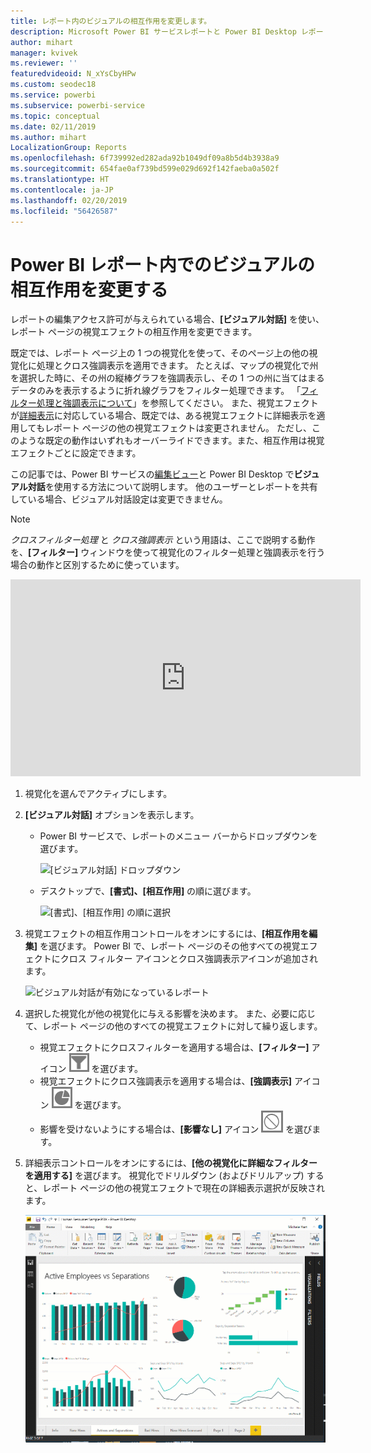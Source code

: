 ```yaml
---
title: レポート内のビジュアルの相互作用を変更します。
description: Microsoft Power BI サービスレポートと Power BI Desktop レポートにビジュアルの相互作用を設定する方法を説明します。
author: mihart
manager: kvivek
ms.reviewer: ''
featuredvideoid: N_xYsCbyHPw
ms.custom: seodec18
ms.service: powerbi
ms.subservice: powerbi-service
ms.topic: conceptual
ms.date: 02/11/2019
ms.author: mihart
LocalizationGroup: Reports
ms.openlocfilehash: 6f739992ed282ada92b1049df09a8b5d4b3938a9
ms.sourcegitcommit: 654fae0af739bd599e029d692f142faeba0a502f
ms.translationtype: HT
ms.contentlocale: ja-JP
ms.lasthandoff: 02/20/2019
ms.locfileid: "56426587"
---
```

# <a name="change-how-visuals-interact-in-a-power-bi-report"></a>Power BI レポート内でのビジュアルの相互作用を変更する
レポートの編集アクセス許可が与えられている場合、**[ビジュアル対話]** を使い、レポート ページの視覚エフェクトの相互作用を変更できます。 

既定では、レポート ページ上の 1 つの視覚化を使って、そのページ上の他の視覚化に処理とクロス強調表示を適用できます。
たとえば、マップの視覚化で州を選択した時に、その州の縦棒グラフを強調表示し、その 1 つの州に当てはまるデータのみを表示するように折れ線グラフをフィルター処理できます。
「[フィルター処理と強調表示について](power-bi-reports-filters-and-highlighting.md)」を参照してください。 また、視覚エフェクトが[詳細表示](consumer/end-user-drill.md)に対応している場合、既定では、ある視覚エフェクトに詳細表示を適用してもレポート ページの他の視覚エフェクトは変更されません。 ただし、このような既定の動作はいずれもオーバーライドできます。また、相互作用は視覚エフェクトごとに設定できます。

この記事では、Power BI サービスの[編集ビュー](service-interact-with-a-report-in-editing-view.md)と Power BI Desktop で**ビジュアル対話**を使用する方法について説明します。 他のユーザーとレポートを共有している場合、ビジュアル対話設定は変更できません。

> [!NOTE]
> *クロスフィルター処理* と *クロス強調表示* という用語は、ここで説明する動作を、**[フィルター]** ウィンドウを使って視覚化のフィルター処理と強調表示を行う場合の動作と区別するために使っています。  
> 
> 

<iframe width="560" height="315" src="https://www.youtube.com/embed/N_xYsCbyHPw?list=PL1N57mwBHtN0JFoKSR0n-tBkUJHeMP2cP" frameborder="0" allowfullscreen></iframe>

1. 視覚化を選んでアクティブにします。  
2. **[ビジュアル対話]** オプションを表示します。
    - Power BI サービスで、レポートのメニュー バーからドロップダウンを選びます。

       ![[ビジュアル対話] ドロップダウン](media/service-reports-visual-interactions/power-bi-visual-interaction.png)

    - デスクトップで、**[書式]、[相互作用]** の順に選びます。

        ![[書式]、[相互作用] の順に選択](media/service-reports-visual-interactions/pbi-visual-interaction-desktop.png)

3. 視覚エフェクトの相互作用コントロールをオンにするには、**[相互作用を編集]** を選びます。 Power BI で、レポート ページのその他すべての視覚エフェクトにクロス フィルター アイコンとクロス強調表示アイコンが追加されます。
   
    ![ビジュアル対話が有効になっているレポート](media/service-reports-visual-interactions/power-bi-icons-on.png)
3. 選択した視覚化が他の視覚化に与える影響を決めます。  また、必要に応じて、レポート ページの他のすべての視覚エフェクトに対して繰り返します。
   
   * 視覚エフェクトにクロスフィルターを適用する場合は、**[フィルター]** アイコン ![フィルター アイコン](media/service-reports-visual-interactions/pbi-filter-icon-outlined.png) を選びます。
   * 視覚エフェクトにクロス強調表示を適用する場合は、**[強調表示]** アイコン ![強調表示アイコン](media/service-reports-visual-interactions/pbi-highlight-icon-outlined.png) を選びます。
   * 影響を受けないようにする場合は、**[影響なし]** アイコン ![影響なしアイコン](media/service-reports-visual-interactions/pbi-noimpact-icon-outlined.png) を選びます。

4. 詳細表示コントロールをオンにするには、**[他の視覚化に詳細なフィルターを適用する]** を選びます。  視覚化でドリルダウン (およびドリルアップ) すると、レポート ページの他の視覚エフェクトで現在の詳細表示選択が反映されます。 

   ![詳細表示コントロールをオンにするビデオ](media/service-reports-visual-interactions/drill2.gif)

